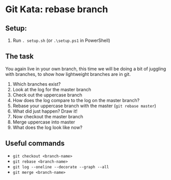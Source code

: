 # Git Kata: rebase branch

## Setup:
1. Run `. setup.sh` (or `.\setup.ps1` in PowerShell)


## The task
You again live in your own branch, this time we will be doing a bit of juggling with branches, to show how lightweight branches are in git.

1. Which branches exist?
1. Look at the log for the master branch
1. Check out the uppercase branch
1. How does the log compare to the log on the master branch?
1. Rebase your uppercase branch with the master (`git rebase master`)
1. What did just happen? Draw it!
1. Now checkout the master branch
1. Merge uppercase into master
1. What does the log look like now?

## Useful commands
- `git checkout <branch-name>`
- `git rebase <branch-name>`
- `git log --oneline --decorate --graph --all`
- `git merge <branch-name>`
